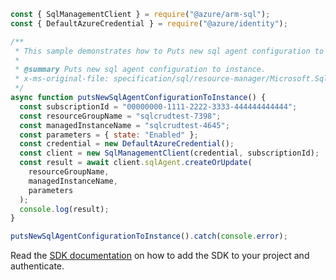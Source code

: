 ```javascript
const { SqlManagementClient } = require("@azure/arm-sql");
const { DefaultAzureCredential } = require("@azure/identity");

/**
 * This sample demonstrates how to Puts new sql agent configuration to instance.
 *
 * @summary Puts new sql agent configuration to instance.
 * x-ms-original-file: specification/sql/resource-manager/Microsoft.Sql/preview/2020-11-01-preview/examples/SqlAgentConfigurationPut.json
 */
async function putsNewSqlAgentConfigurationToInstance() {
  const subscriptionId = "00000000-1111-2222-3333-444444444444";
  const resourceGroupName = "sqlcrudtest-7398";
  const managedInstanceName = "sqlcrudtest-4645";
  const parameters = { state: "Enabled" };
  const credential = new DefaultAzureCredential();
  const client = new SqlManagementClient(credential, subscriptionId);
  const result = await client.sqlAgent.createOrUpdate(
    resourceGroupName,
    managedInstanceName,
    parameters
  );
  console.log(result);
}

putsNewSqlAgentConfigurationToInstance().catch(console.error);
```

Read the [SDK documentation](https://github.com/Azure/azure-sdk-for-js/blob/%40azure%2Farm-sql_9.0.1/sdk/sql/arm-sql/README.md) on how to add the SDK to your project and authenticate.

